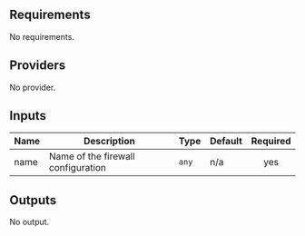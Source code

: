 ## Requirements

No requirements.

## Providers

No provider.

## Inputs

| Name | Description | Type | Default | Required |
|------|-------------|------|---------|:--------:|
| name | Name of the firewall configuration | `any` | n/a | yes |

## Outputs

No output.

